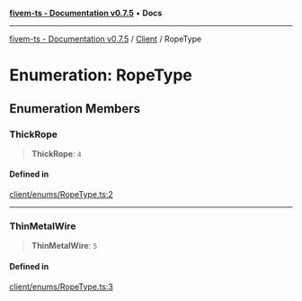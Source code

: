 [**fivem-ts - Documentation v0.7.5**](../../../README.md) • **Docs**

***

[fivem-ts - Documentation v0.7.5](../../../README.md) / [Client](../README.md) / RopeType

# Enumeration: RopeType

## Enumeration Members

### ThickRope

> **ThickRope**: `4`

#### Defined in

[client/enums/RopeType.ts:2](https://github.com/Purpose-Dev/fivem-ts/blob/main/src/client/enums/RopeType.ts#L2)

***

### ThinMetalWire

> **ThinMetalWire**: `5`

#### Defined in

[client/enums/RopeType.ts:3](https://github.com/Purpose-Dev/fivem-ts/blob/main/src/client/enums/RopeType.ts#L3)
